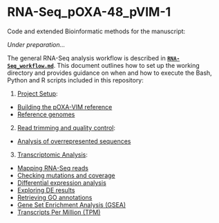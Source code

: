 # RNA-Seq_pOXA-48_pVIM-1

Code and extended Bioinformatic methods for the manuscript:

*Under preparation...*

The general RNA-Seq analysis workflow is described in [**`RNA-Seq_workflow.md`**](./RNA-Seq_workflow.md). This document outlines how to set up the working directory and provides guidance on when and how to execute the Bash, Python and R scripts included in this repository:

1. [Project Setup](https://github.com/LaboraTORIbio/RNA-Seq_pOXA-48_pVIM-1/blob/main/RNA-Seq_workflow.md#project-setup):
  * [Building the pOXA-VIM reference](https://github.com/LaboraTORIbio/RNA-Seq_pOXA-48_pVIM-1/blob/main/RNA-Seq_workflow.md#building-the-poxa-vim-reference)
  * [Reference genomes](https://github.com/LaboraTORIbio/RNA-Seq_pOXA-48_pVIM-1/blob/main/RNA-Seq_workflow.md#reference-genomes)
2. [Read trimming and quality control](https://github.com/LaboraTORIbio/RNA-Seq_pOXA-48_pVIM-1/blob/main/RNA-Seq_workflow.md#read-trimming-and-quality-control):
  * [Analysis of overrepresented sequences](https://github.com/LaboraTORIbio/RNA-Seq_pOXA-48_pVIM-1/blob/main/RNA-Seq_workflow.md#analysis-of-overrepresented-sequences)
3. [Transcriptomic Analysis](https://github.com/LaboraTORIbio/RNA-Seq_pOXA-48_pVIM-1/blob/main/RNA-Seq_workflow.md#transcriptomic-analysis):
  * [Mapping RNA-Seq reads](https://github.com/LaboraTORIbio/RNA-Seq_pOXA-48_pVIM-1/blob/main/RNA-Seq_workflow.md#mapping-rna-seq-reads)
  * [Checking mutations and coverage](https://github.com/LaboraTORIbio/RNA-Seq_pOXA-48_pVIM-1/blob/main/RNA-Seq_workflow.md#checking-mutations-and-coverage)
  * [Differential expression analysis](https://github.com/LaboraTORIbio/RNA-Seq_pOXA-48_pVIM-1/blob/main/RNA-Seq_workflow.md#differential-expression-analysis)
  * [Exploring DE results](https://github.com/LaboraTORIbio/RNA-Seq_pOXA-48_pVIM-1/blob/main/RNA-Seq_workflow.md#exploring-de-results)
  * [Retrieving GO annotations](https://github.com/LaboraTORIbio/RNA-Seq_pOXA-48_pVIM-1/blob/main/RNA-Seq_workflow.md#retrieving-go-annotations)
  * [Gene Set Enrichment Analysis (GSEA)](https://github.com/LaboraTORIbio/RNA-Seq_pOXA-48_pVIM-1/blob/main/RNA-Seq_workflow.md#gene-set-enrichment-analysis-gsea)
  * [Transcripts Per Million (TPM)](https://github.com/LaboraTORIbio/RNA-Seq_pOXA-48_pVIM-1/blob/main/RNA-Seq_workflow.md#transcripts-per-million-tpm)
